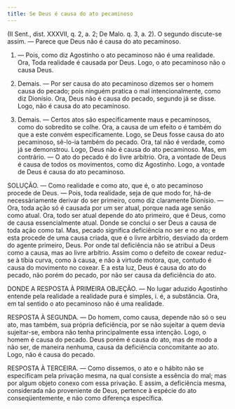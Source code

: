 ```yaml
---
title: Se Deus é causa do ato pecaminoso
---
```


(II Sent., dist. XXXVII, q. 2, a. 2; De Malo. q. 3, a. 2).
  O segundo discute-se assim. — Parece que Deus não é causa do ato pecaminoso.  

1. — Pois, como diz Agostinho o ato pecaminoso não é uma realidade. Ora, Toda realidade é causada por Deus. Logo, o ato pecaminoso não o causa Deus.  

2. Demais. — Por ser causa do ato pecaminoso dizemos ser o homem causa do pecado; pois ninguém pratica o mal intencionalmente, como diz Dionísio. Ora, Deus não é causa do pecado, segundo já se disse. Logo, não é causa do ato pecaminoso.  

3. Demais. — Certos atos são especificamente maus e pecaminosos, como do sobredito se colhe. Ora, a causa de um efeito o é também do que a este convém especificamente. Logo, se Deus fosse causa do ato pecaminoso, sê-lo-ia também do pecado. Ora, tal não é verdade, como já se demonstrou. Logo, Deus não é causa do ato pecaminoso.  Mas, em contrário. — O ato do pecado é do livre arbítrio. Ora, a vontade de Deus é causa de todos os movimentos, como diz Agostinho. Logo, a vontade de Deus é causa do ato pecaminoso. 

SOLUÇÃO. — Como realidade e como ato, que é, o ato pecaminoso procede de Deus. — Pois, toda realidade, seja de que modo for, há-de necessàriamente derivar do ser primeiro, como diz claramente Dionísio. — Ora, toda ação só é causada por um ser atual, porque nada age senão como atual. Ora, todo ser atual depende do ato primeiro, que é Deus, como de causa essencialmente atual. Donde se conclui o ser Deus a causa de toda ação como tal.  Mas, pecado significa deficiência no ser e no ato; e esta procede de uma causa criada, que é o livre arbítrio, desviado da ordem do agente primeiro, Deus. Por onde tal deficiência não se atribui a Deus como a causa, mas ao livre arbítrio. Assim como o defeito de coxear reduz-se à tíbia curva, como à causa, e não à virtude motora, que, contudo é causa do movimento no coxear. E a esta luz, Deus é causa do ato do pecado, não porém do pecado, por não ser causa da deficiência do ato.  

DONDE A RESPOSTA À PRIMEIRA OBJEÇÃO. — No lugar aduzido Agostinho entende pela realidade a realidade pura é simples, i. é, a substância. Ora, em tal sentido o ato pecaminoso não é uma realidade.  

RESPOSTA À SEGUNDA. — Do homem, como causa, depende não só o seu ato, mas também, sua própria deficiência, por se não sujeitar a quem devia sujeitar-se, embora não tenha principalmente essa intenção. Logo, o homem é causa do pecado. Deus porém é causa do ato, mas de modo a não ser, de maneira nenhuma, causa da deficiência concomitante ao ato. Logo, não é causa do pecado.  

RESPOSTA À TERCEIRA. — Como dissemos, o ato e o hábito não se especificam pela privação mesma, na qual consiste a essência do mal; mas por algum objeto conexo com essa privação. E assim, a deficiência mesma, considerada não proveniente de Deus, pertence à espécie do ato conseqüentemente, e não como diferença específica.